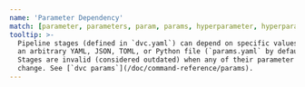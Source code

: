 ```yaml
---
name: 'Parameter Dependency'
match: [parameter, parameters, param, params, hyperparameter, hyperparameters]
tooltip: >-
  Pipeline stages (defined in `dvc.yaml`) can depend on specific values inside
  an arbitrary YAML, JSON, TOML, or Python file (`params.yaml` by default).
  Stages are invalid (considered outdated) when any of their parameter values
  change. See [`dvc params`](/doc/command-reference/params).
---
```

